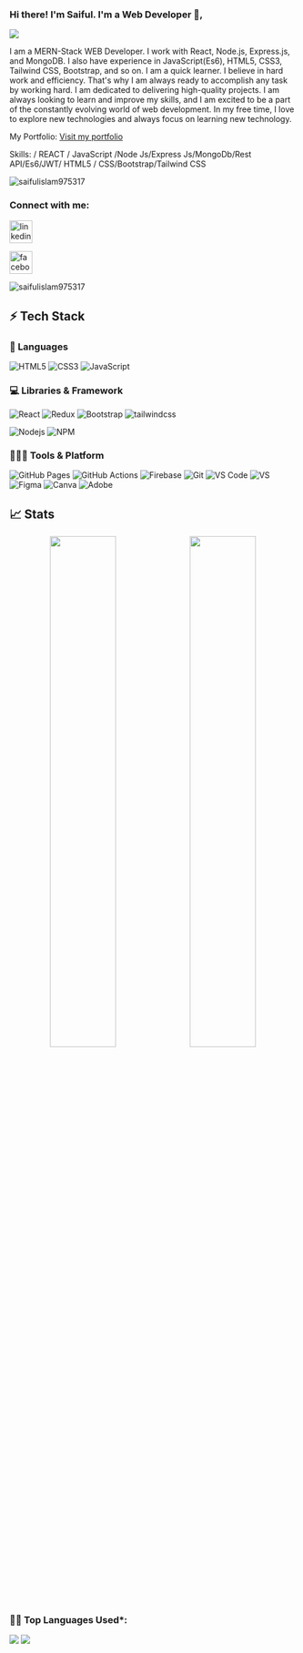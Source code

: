 ### Hi there! I'm Saiful. I'm a Web Developer 👋,  
![](https://camo.githubusercontent.com/6323078aa90e2a07d459a6c4e644be8e02c01631aa47943ceb46d18249b75b44/68747470733a2f2f692e6962622e636f2f5358586a704c342f6865616465722e706e67)

I am a MERN-Stack WEB Developer. I work with React, Node.js, Express.js, and MongoDB. I also have experience in JavaScript(Es6), HTML5, CSS3, Tailwind CSS, Bootstrap, and so on. I am a quick learner. I believe in hard work and efficiency. That's why I am always ready to accomplish any task by working hard. I am dedicated to delivering high-quality projects. I am always looking to learn and improve my skills, and I am excited to be a part of the constantly evolving world of web development. In my free time, I love to explore new technologies and always focus on learning new technology. 

My Portfolio: <a href="https://saiful-islam-raju.netlify.app/"  target="_blank">Visit my portfolio</a>

Skills:   / REACT / JavaScript /Node Js/Express Js/MongoDb/Rest API/Es6/JWT/ HTML5 / CSS/Bootstrap/Tailwind CSS

<p align="left"> <img src="https://komarev.com/ghpvc/?username=saifulislam975317&label=Profile%20views&color=0e75b6&style=flat" alt="saifulislam975317" /> </p>

<h3 align="left">Connect with me:</h3>

[<img src='https://cdn.jsdelivr.net/npm/simple-icons@3.0.1/icons/linkedin.svg' alt='linkedin' height='40'>](https://www.linkedin.com/in/saiful-islam-5040a8211/)  

[<img src='https://cdn.jsdelivr.net/npm/simple-icons@3.0.1/icons/facebook.svg' alt='facebook' height='40'>](https://www.facebook.com/profile.php?id=100004899585337)  
<p align="left">
</p>

<p><img align="center" src="https://github-readme-stats.vercel.app/api/top-langs?username=saifulislam975317&show_icons=true&locale=en&layout=compact" alt="saifulislam975317" /></p>

## ⚡ Tech Stack

### 🚀 Languages
![HTML5](https://img.shields.io/badge/HTML5-E34F26?style=for-the-badge&logo=html5&logoColor=white)
![CSS3](https://img.shields.io/badge/CSS3-1572B6?style=for-the-badge&logo=css3&logoColor=white)
![JavaScript](https://img.shields.io/badge/JavaScript-323330?style=for-the-badge&logo=javascript&logoColor=F7DF1E)

 
### 💻 Libraries & Framework

![React](https://img.shields.io/badge/React-20232A?style=for-the-badge&logo=react&logoColor=61DAFB)
![Redux](https://img.shields.io/badge/Redux-764abc?style=for-the-badge&logo=redux&logoColor=white)
![Bootstrap](https://img.shields.io/badge/Bootstrap-563D7C?style=for-the-badge&logo=bootstrap&logoColor=white)
![tailwindcss](https://img.shields.io/badge/tailwindcss-06b6d4?style=for-the-badge&logo=tailwindcss&logoColor=white)


![Nodejs](https://img.shields.io/badge/Node.js-339933?style=for-the-badge&logo=nodedotjs&logoColor=white)
![NPM](https://img.shields.io/badge/npm-CB3837?style=for-the-badge&logo=npm&logoColor=white)
  
### 🧑🏻‍💻 Tools & Platform

![GitHub Pages](https://img.shields.io/badge/GitHub_Pages-100000?style=for-the-badge&logo=github&logoColor=white)
![GitHub Actions](https://img.shields.io/badge/GitHub_Actions-2088FF?style=for-the-badge&logo=github-actions&logoColor=white)
![Firebase](https://img.shields.io/badge/Firebase-ffcb2b?style=for-the-badge&logo=firebase&logoColor=white)
![Git](https://img.shields.io/badge/Git-F05032?style=for-the-badge&logo=git&logoColor=white)
![VS Code](https://img.shields.io/badge/Visual_Studio_Code-0078D4?style=for-the-badge&logo=visual%20studio%20code&logoColor=white)
![VS](https://img.shields.io/badge/Visual_Studio-5C2D91?style=for-the-badge&logo=visual%20studio&logoColor=white)
![Figma](https://img.shields.io/badge/Figma-F24E1E?style=for-the-badge&logo=figma&logoColor=white)
![Canva](https://img.shields.io/badge/Canva-%2300C4CC.svg?&style=for-the-badge&logo=Canva&logoColor=white)
![Adobe](https://img.shields.io/badge/Adobe-fa0f00?style=for-the-badge&logo=firebase&logoColor=white)


## 📈 Stats

<p align="center">
  <img width="48%" src="https://github-readme-stats.vercel.app/api?username=saifulislam975317&show_icons=true&hide_border=true&theme=radical" />
  <img width="48%" src="https://github-readme-streak-stats.herokuapp.com/?user=saifulislam975317&hide_border=true&theme=radical" />
</p>


 <!--   Top Languages Using -->
### 👨‍💻 Top Languages Used*:
![](https://github-profile-summary-cards.vercel.app/api/cards/repos-per-language?username=saifulislam975317&theme=nord_dark)
![](https://github-profile-summary-cards.vercel.app/api/cards/most-commit-language?username=saifulislam975317&theme=nord_dark)








